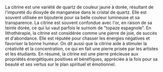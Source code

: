 La citrine est une variété de quartz de couleur jaune à dorée, résultant de l'impureté du dioxyde de manganèse dans le cristal de quartz. Elle est souvent utilisée en bijouterie pour sa belle couleur lumineuse et sa transparence. La citrine est souvent confondue avec l'or, en raison de sa teinte dorée, ce qui lui vaut parfois le surnom de "topaze espagnole". En lithothérapie, la citrine est considérée comme une pierre de joie, de succès et d'abondance. Elle est réputée pour chasser les énergies négatives et favoriser la bonne humeur. On dit aussi que la citrine aide à stimuler la créativité et la concentration, ce qui en fait une pierre prisée par les artistes et les étudiants. En résumé, la citrine est une pierre précieuse aux propriétés énergétiques positives et bénéfiques, appréciée à la fois pour sa beauté et ses vertus sur le plan spirituel et émotionnel.
